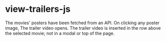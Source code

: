 # view-trailers-js

The movies' posters have been fetched from an API. On clicking any poster image, The trailer video opens.
The trailer video is inserted in the row above the selected movie; not in a modal or top of the page.
